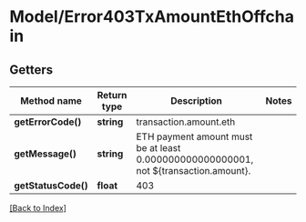 # Model/Error403TxAmountEthOffchain

## Getters

Method name | Return type | Description | Notes
------------ | ------------- | ------------- | -------------
**getErrorCode()** | **string** | transaction.amount.eth |
**getMessage()** | **string** | ETH payment amount must be at least 0.000000000000000001, not ${transaction.amount}. |
**getStatusCode()** | **float** | 403 |

[[Back to Index]](../index.md)
